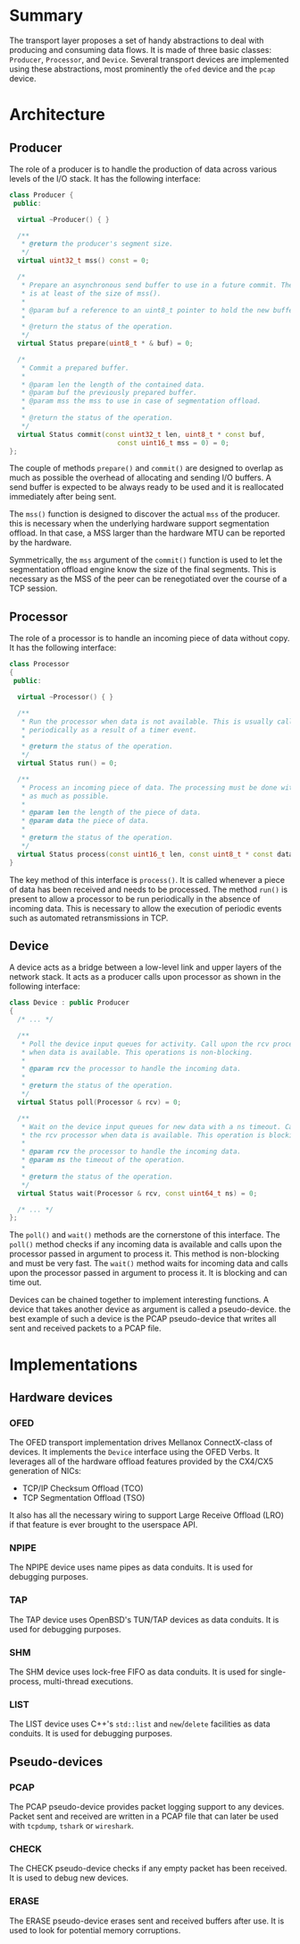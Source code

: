 # Summary

The transport layer proposes a set of handy abstractions to deal with producing
and consuming data flows. It is made of three basic classes: `Producer`,
`Processor`, and `Device`. Several transport devices are implemented using these
abstractions, most prominently the `ofed` device and the `pcap` device.

# Architecture

## Producer

The role of a producer is to handle the production of data across various levels
of the I/O stack. It has the following interface:
```cpp
class Producer {
 public:

  virtual ~Producer() { }

  /**
   * @return the producer's segment size.
   */
  virtual uint32_t mss() const = 0;

  /*
   * Prepare an asynchronous send buffer to use in a future commit. The buffer
   * is at least of the size of mss().
   *
   * @param buf a reference to an uint8_t pointer to hold the new buffer.
   *
   * @return the status of the operation.
   */
  virtual Status prepare(uint8_t * & buf) = 0;

  /*
   * Commit a prepared buffer.
   *
   * @param len the length of the contained data.
   * @param buf the previously prepared buffer.
   * @param mss the mss to use in case of segmentation offload.
   *
   * @return the status of the operation.
   */
  virtual Status commit(const uint32_t len, uint8_t * const buf,
                           const uint16_t mss = 0) = 0;
};
```
The couple of methods `prepare()` and `commit()` are designed to overlap as
much as possible the overhead of allocating and sending I/O buffers. A send
buffer is expected to be always ready to be used and it is reallocated
immediately after being sent. 

The `mss()` function is designed to discover the actual `mss` of the producer.
this is necessary when the underlying hardware support segmentation offload. In
that case, a MSS larger than the hardware MTU can be reported by the hardware.

Symmetrically, the `mss` argument of the `commit()` function is used to let
the segmentation offload engine know the size of the final segments. This is
necessary as the MSS of the peer can be renegotiated over the course of a TCP
session.

## Processor

The role of a processor is to handle an incoming piece of data without copy. It
has the following interface:
```cpp
class Processor
{
 public:

  virtual ~Processor() { }

  /**
   * Run the processor when data is not available. This is usually called
   * periodically as a result of a timer event.
   *
   * @return the status of the operation.
   */
  virtual Status run() = 0;

  /**
   * Process an incoming piece of data. The processing must be done without copy
   * as much as possible.
   *
   * @param len the length of the piece of data.
   * @param data the piece of data.
   *
   * @return the status of the operation.
   */
  virtual Status process(const uint16_t len, const uint8_t * const data) = 0;
}
```
The key method of this interface is `process()`. It is called whenever a piece
of data has been received and needs to be processed. The method `run()` is
present to allow a processor to be run periodically in the absence of incoming
data. This is necessary to allow the execution of periodic events such as
automated retransmissions in TCP.

## Device

A device acts as a bridge between a low-level link and upper layers of the
network stack. It acts as a producer calls upon processor as shown in the
following interface:
```cpp
class Device : public Producer
{
  /* ... */

  /**
   * Poll the device input queues for activity. Call upon the rcv processor
   * when data is available. This operations is non-blocking.
   *
   * @param rcv the processor to handle the incoming data.
   *
   * @return the status of the operation.
   */
  virtual Status poll(Processor & rcv) = 0;

  /**
   * Wait on the device input queues for new data with a ns timeout. Call upon
   * the rcv processor when data is available. This operation is blocking
   *
   * @param rcv the processor to handle the incoming data.
   * @param ns the timeout of the operation.
   *
   * @return the status of the operation.
   */
  virtual Status wait(Processor & rcv, const uint64_t ns) = 0;

  /* ... */
};
```
The `poll()` and `wait()` methods are the cornerstone of this interface. The
`poll()` method checks if any incoming data is available and calls upon the
processor passed in argument to process it. This method is non-blocking and must
be very fast. The `wait()` method waits for incoming data and calls upon the
processor passed in argument to process it. It is blocking and can time out.

Devices can be chained together to implement interesting functions. A device
that takes another device as argument is called a pseudo-device. the best
example of such a device is the PCAP pseudo-device that writes all sent and
received packets to a PCAP file.

# Implementations

## Hardware devices

### OFED

The OFED transport implementation drives Mellanox ConnectX-class of devices. It
implements the `Device` interface using the OFED Verbs. It leverages all of the
hardware offload features provided by the CX4/CX5 generation of NICs:

* TCP/IP Checksum Offload (TCO)
* TCP Segmentation Offload (TSO)

It also has all the necessary wiring to support Large Receive Offload (LRO) if
that feature is ever brought to the userspace API.

### NPIPE

The NPIPE device uses name pipes as data conduits. It is used for debugging
purposes.

### TAP

The TAP device uses OpenBSD's TUN/TAP devices as data conduits. It is used for
debugging purposes.

### SHM

The SHM device uses lock-free FIFO as data conduits. It is used for
single-process, multi-thread executions.

### LIST

The LIST device uses C++'s `std::list` and `new`/`delete` facilities as data
conduits. It is used for debugging purposes.

## Pseudo-devices

### PCAP

The PCAP pseudo-device provides packet logging support to any devices. Packet
sent and received are written in a PCAP file that can later be used with
`tcpdump`, `tshark` or `wireshark`.

### CHECK

The CHECK pseudo-device checks if any empty packet has been received. It is
used to debug new devices.

### ERASE

The ERASE pseudo-device erases sent and received buffers after use. It is used
to look for potential memory corruptions.
